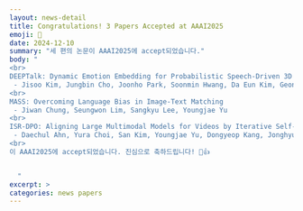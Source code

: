 ```yaml
---
layout: news-detail
title: Congratulations! 3 Papers Accepted at AAAI2025
emoji: 🎉
date: 2024-12-10
summary: "세 편의 논문이 AAAI2025에 accept되었습니다."
body: "
<br>
DEEPTalk: Dynamic Emotion Embedding for Probabilistic Speech-Driven 3D Face Animation
 - Jisoo Kim, Jungbin Cho, Joonho Park, Soonmin Hwang, Da Eun Kim, Geon Kim, Youngjae Yu
<br>
MASS: Overcoming Language Bias in Image-Text Matching
 - Jiwan Chung, Seungwon Lim, Sangkyu Lee, Youngjae Yu
<br>
ISR-DPO: Aligning Large Multimodal Models for Videos by Iterative Self-Retrospective DPO
 - Daechul Ahn, Yura Choi, San Kim, Youngjae Yu, Dongyeop Kang, Jonghyun Choi
<br>
이 AAAI2025에 accept되었습니다. 진심으로 축하드립니다! 🥳👍


  "
excerpt: >
categories: news papers
---
```

